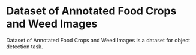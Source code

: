 # Dataset of Annotated Food Crops and Weed Images

Dataset of Annotated Food Crops and Weed Images is a dataset for object detection task.